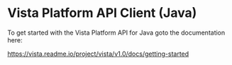 # Vista Platform API Client (Java)

To get started with the Vista Platform API for Java goto the documentation here:

https://vista.readme.io/project/vista/v1.0/docs/getting-started
